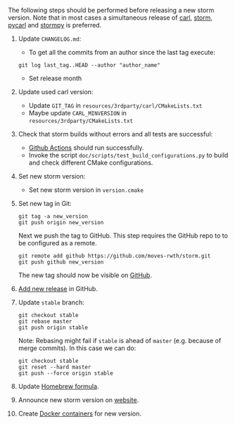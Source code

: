 The following steps should be performed before releasing a new storm version.
Note that in most cases a simultaneous release of [carl](https://github.com/smtrat/carl), [storm](https://github.com/moves-rwth/storm), [pycarl](https://github.com/moves-rwth/pycarl/) and [stormpy](https://github.com/moves-rwth/stormpy/) is preferred.

1. Update `CHANGELOG.md`:
   * To get all the commits from an author since the last tag execute:
   ```console
   git log last_tag..HEAD --author "author_name"
   ```
   * Set release month

2. Update used carl version:
   * Update `GIT_TAG` in `resources/3rdparty/carl/CMakeLists.txt`
   * Maybe update `CARL_MINVERSION` in `resources/3rdparty/CMakeLists.txt`

3. Check that storm builds without errors and all tests are successful:
   * [Github Actions](https://github.com/moves-rwth/storm/actions/) should run successfully.
   * Invoke the script `doc/scripts/test_build_configurations.py` to build and check different CMake configurations.

4. Set new storm version:
   * Set new storm version in `version.cmake`

5. Set new tag in Git:
   ```console
   git tag -a new_version
   git push origin new_version
   ```
   Next we push the tag to GitHub. This step requires the GitHub repo to to be configured as a remote.
   ```console
   git remote add github https://github.com/moves-rwth/storm.git
   git push github new_version
   ```
   The new tag should now be visible on [GitHub](https://github.com/moves-rwth/storm/tags).

6. [Add new release](https://github.com/moves-rwth/storm/releases/new) in GitHub.

7. Update `stable` branch:

   ```console
   git checkout stable
   git rebase master
   git push origin stable
   ```
   Note: Rebasing might fail if `stable` is ahead of `master` (e.g. because of merge commits). In this case we can do:
    ```console
   git checkout stable
   git reset --hard master
   git push --force origin stable
   ```

8. Update [Homebrew formula](https://github.com/moves-rwth/homebrew-storm).

9. Announce new storm version on [website](http://www.stormchecker.org/news.html).

10. Create [Docker containers](https://hub.docker.com/r/movesrwth/storm) for new version.
